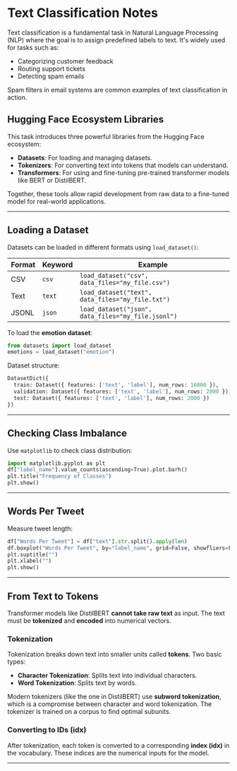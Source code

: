 # Text Classification Notes

Text classification is a fundamental task in Natural Language Processing (NLP) where the goal is to assign predefined labels to text. It's widely used for tasks such as:

* Categorizing customer feedback
* Routing support tickets
* Detecting spam emails

Spam filters in email systems are common examples of text classification in action.

## Hugging Face Ecosystem Libraries

This task introduces three powerful libraries from the Hugging Face ecosystem:

* **Datasets**: For loading and managing datasets.
* **Tokenizers**: For converting text into tokens that models can understand.
* **Transformers**: For using and fine-tuning pre-trained transformer models like BERT or DistilBERT.

Together, these tools allow rapid development from raw data to a fine-tuned model for real-world applications.

---

## Loading a Dataset

Datasets can be loaded in different formats using `load_dataset()`:

| Format | Keyword | Example                                            |
| ------ | ------- | -------------------------------------------------- |
| CSV    | `csv`   | `load_dataset("csv", data_files="my_file.csv")`    |
| Text   | `text`  | `load_dataset("text", data_files="my_file.txt")`   |
| JSONL  | `json`  | `load_dataset("json", data_files="my_file.jsonl")` |

To load the **emotion dataset**:

```python
from datasets import load_dataset
emotions = load_dataset("emotion")
```

Dataset structure:

```python
DatasetDict({
  train: Dataset({ features: ['text', 'label'], num_rows: 16000 }),
  validation: Dataset({ features: ['text', 'label'], num_rows: 2000 }),
  test: Dataset({ features: ['text', 'label'], num_rows: 2000 })
})
```

---

## Checking Class Imbalance

Use `matplotlib` to check class distribution:

```python
import matplotlib.pyplot as plt
df["label_name"].value_counts(ascending=True).plot.barh()
plt.title("Frequency of Classes")
plt.show()
```

---

## Words Per Tweet

Measure tweet length:

```python
df["Words Per Tweet"] = df["text"].str.split().apply(len)
df.boxplot("Words Per Tweet", by="label_name", grid=False, showfliers=False, color="black")
plt.suptitle("")
plt.xlabel("")
plt.show()
```

---

## From Text to Tokens

Transformer models like DistilBERT **cannot take raw text** as input. The text must be **tokenized** and **encoded** into numerical vectors.

### Tokenization

Tokenization breaks down text into smaller units called **tokens**. Two basic types:

* **Character Tokenization**: Splits text into individual characters.
* **Word Tokenization**: Splits text by words.

Modern tokenizers (like the one in DistilBERT) use **subword tokenization**, which is a compromise between character and word tokenization. The tokenizer is trained on a corpus to find optimal subunits.

### Converting to IDs (idx)

After tokenization, each token is converted to a corresponding **index (idx)** in the vocabulary. These indices are the numerical inputs for the model.

---

